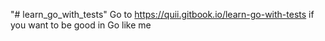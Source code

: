 "# learn_go_with_tests" 
Go to https://quii.gitbook.io/learn-go-with-tests if you want to be good in Go like me
<br>

